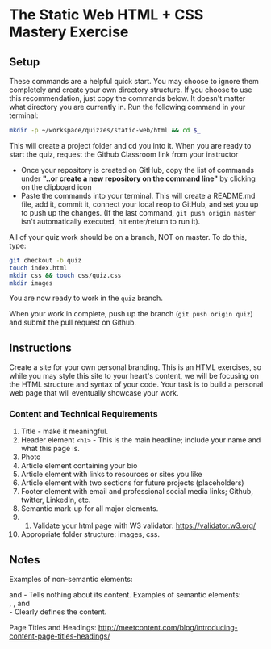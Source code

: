 # The Static Web HTML + CSS Mastery Exercise

## Setup

These commands are a helpful quick start. You may choose to ignore them completely and create your own directory structure. If you choose to use this recommendation, just copy the commands below. It doesn't matter what directory you are currently in.
Run the following command in your terminal:

```bash
mkdir -p ~/workspace/quizzes/static-web/html && cd $_
```

This will create a project folder and cd you into it.
When you are ready to start the quiz, request the Github Classroom link from your instructor  
+ Once your repository is created on GitHub, copy the list of commands under **"..or create a new repository on the command line"** by clicking on the clipboard icon  
+ Paste the commands into your terminal. This will create a README.md file, add it, commit it, connect your local reop to GitHub, and set you up to push up the changes. (If the last command, `git push origin master` isn't automatically executed, hit enter/return to run it).

All of your quiz work should be on a branch, NOT on master. To do this, type:

```bash
git checkout -b quiz
touch index.html
mkdir css && touch css/quiz.css
mkdir images
```
You are now ready to work in the `quiz` branch.

When your work in complete, push up the branch (`git push origin quiz`) and submit the pull request on Github.


## Instructions

Create a site for your own personal branding. This is an HTML exercises, so while you may style this site to your heart's content, we will be focusing on the HTML structure and syntax of your code.
Your task is to build a personal web page that will eventually showcase your work.


### Content and Technical Requirements
1. Title - make it meaningful.
1. Header element `<h1>` - This is the main headline; include your name and what this page is.
1. Photo
1. Article element containing your bio
1. Article element with links to resources or sites you like
1. Article element with two sections for future projects (placeholders)
1. Footer element with email and professional social media links; Github, twitter, LinkedIn, etc.
1. Semantic mark-up for all major elements.
1. 1. Validate your html page with W3 validator: https://validator.w3.org/
1. Appropriate folder structure: images, css.


## Notes
Examples of non-semantic elements: <div> and <span> - Tells nothing about its content.
Examples of semantic elements: <form>, <table>, and <article> - Clearly defines the content.

Page Titles and Headings: http://meetcontent.com/blog/introducing-content-page-titles-headings/
